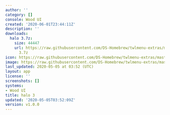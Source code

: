 ```yaml
---
author: ''
category: []
console: Wood UI
created: '2020-06-01T23:44:11Z'
description: ''
downloads:
  halo 3.7z:
    size: 44447
    url: https://raw.githubusercontent.com/DS-Homebrew/twlmenu-extras/master/_nds/TWiLightMenu/akmenu/themes/halo
      3.7z
icon: https://raw.githubusercontent.com/DS-Homebrew/twlmenu-extras/master/unistore/icons/ak.png
image: https://raw.githubusercontent.com/DS-Homebrew/twlmenu-extras/master/unistore/icons/ak.png
last_updated: 2020-05-05 at 03:52 (UTC)
layout: app
license: ''
screenshots: []
systems:
- Wood UI
title: halo 3
updated: '2020-05-05T03:52:09Z'
version: v1.0.0
---
```

